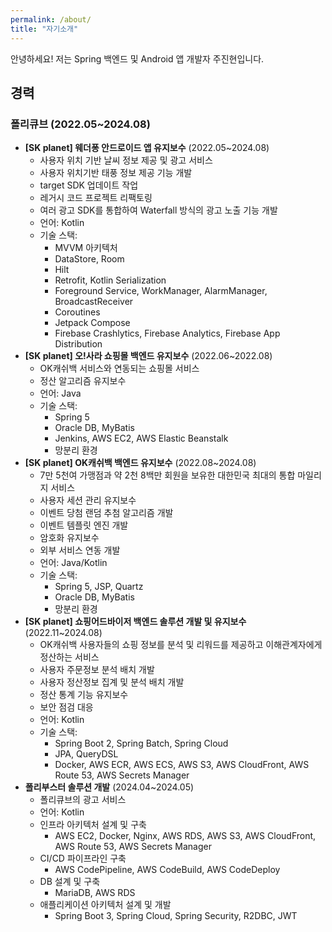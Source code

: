 ```yaml
---
permalink: /about/
title: "자기소개"
---
```


안녕하세요! 저는 Spring 백엔드 및 Android 앱 개발자 주진현입니다.

## 경력

### **폴리큐브** (2022.05~2024.08)

- **[SK planet] 웨더퐁 안드로이드 앱 유지보수** (2022.05~2024.08)
  - 사용자 위치 기반 날씨 정보 제공 및 광고 서비스
  - 사용자 위치기반 태풍 정보 제공 기능 개발
  - target SDK 업데이트 작업
  - 레거시 코드 프로젝트 리팩토링
  - 여러 광고 SDK를 통합하여 Waterfall 방식의 광고 노출 기능 개발
  - 언어: Kotlin
  - 기술 스택:
    - MVVM 아키텍처
    - DataStore, Room
    - Hilt
    - Retrofit, Kotlin Serialization
    - Foreground Service, WorkManager, AlarmManager, BroadcastReceiver
    - Coroutines
    - Jetpack Compose
    - Firebase Crashlytics, Firebase Analytics, Firebase App Distribution
- **[SK planet] 오!사라 쇼핑몰 백엔드 유지보수** (2022.06~2022.08)
  - OK캐쉬백 서비스와 연동되는 쇼핑몰 서비스 
  - 정산 알고리즘 유지보수
  - 언어: Java
  - 기술 스택:
    - Spring 5
    - Oracle DB, MyBatis
    - Jenkins, AWS EC2, AWS Elastic Beanstalk
    - 망분리 환경
- **[SK planet] OK캐쉬백 백엔드 유지보수** (2022.08~2024.08)
  - 7만 5천여 가맹점과 약 2천 8백만 회원을 보유한 대한민국 최대의 통합 마일리지 서비스
  - 사용자 세션 관리 유지보수
  - 이벤트 당첨 랜덤 추첨 알고리즘 개발
  - 이벤트 템플릿 엔진 개발
  - 암호화 유지보수
  - 외부 서비스 연동 개발
  - 언어: Java/Kotlin
  - 기술 스택:
    - Spring 5, JSP, Quartz
    - Oracle DB, MyBatis
    - 망분리 환경
- **[SK planet] 쇼핑어드바이저 백엔드 솔루션 개발 및 유지보수** (2022.11~2024.08)
  - OK캐쉬백 사용자들의 쇼핑 정보를 분석 및 리워드를 제공하고 이해관계자에게 정산하는 서비스
  - 사용자 주문정보 분석 배치 개발
  - 사용자 정산정보 집계 및 분석 배치 개발
  - 정산 통계 기능 유지보수
  - 보안 점검 대응
  - 언어: Kotlin
  - 기술 스택:
    - Spring Boot 2, Spring Batch, Spring Cloud
    - JPA, QueryDSL
    - Docker, AWS ECR, AWS ECS, AWS S3, AWS CloudFront, AWS Route 53, AWS Secrets Manager
- **폴리부스터 솔루션 개발** (2024.04~2024.05)
  - 폴리큐브의 광고 서비스
  - 언어: Kotlin
  - 인프라 아키텍처 설계 및 구축
    - AWS EC2, Docker, Nginx, AWS RDS, AWS S3, AWS CloudFront, AWS Route 53, AWS Secrets Manager
  - CI/CD 파이프라인 구축
    - AWS CodePipeline, AWS CodeBuild, AWS CodeDeploy
  - DB 설계 및 구축
    - MariaDB, AWS RDS
  - 애플리케이션 아키텍처 설계 및 개발
    - Spring Boot 3, Spring Cloud, Spring Security, R2DBC, JWT
